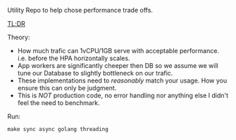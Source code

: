 Utility Repo to help chose performance trade offs.

[TL;DR](./RESULTS.txt)

Theory:

- How much trafic can 1vCPU/1GB serve with acceptable performance.
  i.e. before the HPA horizontally scales.
- App workers are significantly cheeper then DB so we assume
  we will tune our Database to slightly bottleneck on our trafic.
- These implementations need to _reasonably_ match your usage. How you
  ensure this can only be judgment.
- This is _NOT_ production code, no error handling nor anything else
  I didn't feel the need to benchmark.

Run:

    make sync async golang threading
